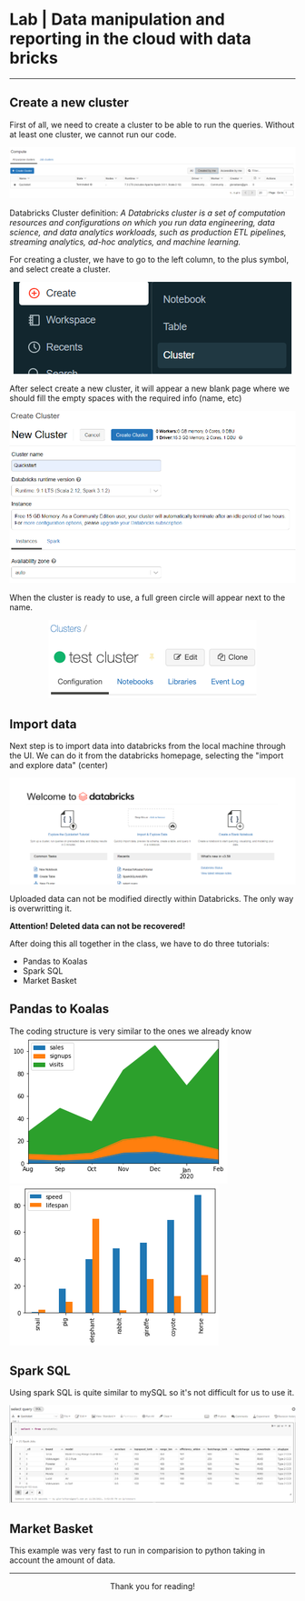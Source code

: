  # Lab | Data manipulation and reporting in the cloud with data bricks #

- - - -

## Create a new cluster ##
First of all, we need to create a cluster to be able to run the queries. Without at least one cluster, we cannot run our code.

![picture alt](https://github.com/GloriaiXIII/IronGloriai/blob/main/ironhack_week6/w6_labs/w6d5_lab_databricks/02%20%20cluster.png "Cluster")

Databricks Cluster definition: _A Databricks cluster is a set of computation resources and configurations on which you run data engineering, data science, and data analytics workloads, such as production ETL pipelines, streaming analytics, ad-hoc analytics, and machine learning._

For creating a cluster, we have to go to the left column, to the plus symbol, and select create a cluster.
<br> <p align="center"> ![picture alt](https://github.com/GloriaiXIII/IronGloriai/blob/main/ironhack_week6/w6_labs/w6d5_lab_databricks/create%20cluster.png "Create Cluster") </p>

After select create a new cluster, it will appear a new blank page where we should fill the empty spaces with the required info (name, etc)
<br> <p align="center"> ![picture alt](https://github.com/GloriaiXIII/IronGloriai/blob/main/ironhack_week6/w6_labs/w6d5_lab_databricks/create%20cluster%202.png "New Cluster") </p>

When the cluster is ready to use, a full green circle will appear next to the name. 
<br> <p align="center"> ![picture alt](https://github.com/GloriaiXIII/IronGloriai/blob/main/ironhack_week6/w6_labs/w6d5_lab_databricks/cluster%20ready.png "Cluster Ready") </p>



## Import data ##
Next step is to import data into databricks from the local machine through the UI. We can do it from the databricks homepage, selecting the "import and explore data" (center)
<br> <p align="center"> ![picture alt](https://github.com/GloriaiXIII/IronGloriai/blob/main/ironhack_week6/w6_labs/w6d5_lab_databricks/import%20data.png "Import Data") </p>

Uploaded data can not be modified directly within Databricks. The only way is overwritting it. 

**Attention! Deleted data can not be recovered!**

After doing this all together in the class, we have to do three tutorials:
- Pandas to Koalas
- Spark SQL
- Market Basket

## Pandas to Koalas ##
The coding structure is very similar to the ones we already know 
![picture alt](https://github.com/GloriaiXIII/IronGloriai/blob/main/ironhack_week6/w6_labs/w6d5_lab_databricks/pandastokoalasplot.png "Import Data") 
![picture alt](https://github.com/GloriaiXIII/IronGloriai/blob/main/ironhack_week6/w6_labs/w6d5_lab_databricks/pandastokoalasplotbar.png "Import Data")


## Spark SQL ##
Using spark SQL is quite similar to mySQL so it's not difficult for us to use it. 
<br> <p align="center"> ![picture alt](https://github.com/GloriaiXIII/IronGloriai/blob/main/ironhack_week6/w6_labs/w6d5_lab_databricks/select%20query.png "Select Query") </p>

## Market Basket ##
This example was very fast to run in comparision to python taking in account the amount of data. 

- - - -

<p align="center"> Thank you for reading! </p>
